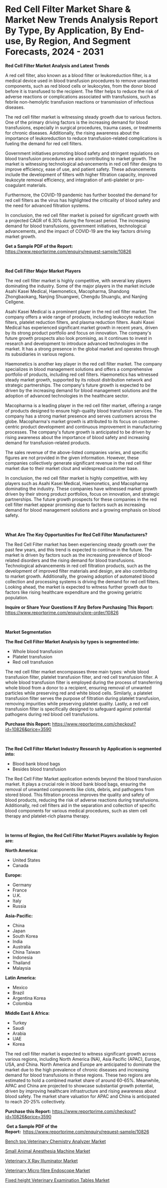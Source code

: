 <p><h1>Red Cell Filter Market Share & Market New Trends Analysis Report By Type, By Application, By End-use, By Region, And Segment Forecasts, 2024 - 2031</h1></p><p><strong>Red Cell Filter Market Analysis and Latest Trends</strong></p>
<p><p>A red cell filter, also known as a blood filter or leukoreduction filter, is a medical device used in blood transfusion procedures to remove unwanted components, such as red blood cells or leukocytes, from the donor blood before it is transfused to the recipient. The filter helps to reduce the risk of adverse reactions or complications associated with transfusions, such as febrile non-hemolytic transfusion reactions or transmission of infectious diseases.</p><p>The red cell filter market is witnessing steady growth due to various factors. One of the primary driving factors is the increasing demand for blood transfusions, especially in surgical procedures, trauma cases, or treatments for chronic diseases. Additionally, the rising awareness about the importance of leukoreduction to reduce transfusion-related complications is fueling the demand for red cell filters.</p><p>Government initiatives promoting blood safety and stringent regulations on blood transfusion procedures are also contributing to market growth. The market is witnessing technological advancements in red cell filter designs to improve efficiency, ease of use, and patient safety. These advancements include the development of filters with higher filtration capacity, improved leukocyte removal efficiency, and integration of anti-platelet or pro-coagulant materials.</p><p>Furthermore, the COVID-19 pandemic has further boosted the demand for red cell filters as the virus has highlighted the criticality of blood safety and the need for advanced filtration systems.</p><p>In conclusion, the red cell filter market is poised for significant growth with a projected CAGR of 6.30% during the forecast period. The increasing demand for blood transfusions, government initiatives, technological advancements, and the impact of COVID-19 are the key factors driving market growth.</p></p>
<p><strong>Get a Sample PDF of the Report:&nbsp;</strong> <a href="https://www.reportprime.com/enquiry/request-sample/10826">https://www.reportprime.com/enquiry/request-sample/10826</a></p>
<p>&nbsp;</p>
<p><strong>Red Cell Filter Major Market Players</strong></p>
<p><p>The red cell filter market is highly competitive, with several key players dominating the industry. Some of the major players in the market include Asahi Kasei Medical, Haemonetics, Macopharma, Shandong Zhongbaokang, Nanjing Shuangwei, Chengdu Shuanglu, and Nanjing Cellgene.</p><p>Asahi Kasei Medical is a prominent player in the red cell filter market. The company offers a wide range of products, including leukocyte reduction filters, platelet reduction filters, and plasma reduction filters. Asahi Kasei Medical has experienced significant market growth in recent years, driven by its strong product portfolio and focus on innovation. The company's future growth prospects also look promising, as it continues to invest in research and development to introduce advanced technologies in the market. It has a strong presence in the global market and operates through its subsidiaries in various regions.</p><p>Haemonetics is another key player in the red cell filter market. The company specializes in blood management solutions and offers a comprehensive portfolio of products, including red cell filters. Haemonetics has witnessed steady market growth, supported by its robust distribution network and strategic partnerships. The company's future growth is expected to be driven by the increasing demand for blood management solutions and the adoption of advanced technologies in the healthcare sector.</p><p>Macopharma is a leading player in the red cell filter market, offering a range of products designed to ensure high-quality blood transfusion services. The company has a strong market presence and serves customers across the globe. Macopharma's market growth is attributed to its focus on customer-centric product development and continuous improvement in manufacturing processes. The company's future growth is anticipated to be driven by rising awareness about the importance of blood safety and increasing demand for transfusion-related products.</p><p>The sales revenue of the above-listed companies varies, and specific figures are not provided in the given information. However, these companies collectively generate significant revenue in the red cell filter market due to their market clout and widespread customer base.</p><p>In conclusion, the red cell filter market is highly competitive, with key players such as Asahi Kasei Medical, Haemonetics, and Macopharma dominating the industry. These companies have witnessed market growth driven by their strong product portfolios, focus on innovation, and strategic partnerships. The future growth prospects for these companies in the red cell filter market appear promising due to factors such as increasing demand for blood management solutions and a growing emphasis on blood safety.</p></p>
<p>&nbsp;</p>
<p><strong>What Are The Key Opportunities For Red Cell Filter Manufacturers?</strong></p>
<p><p>The Red Cell Filter market has been experiencing steady growth over the past few years, and this trend is expected to continue in the future. The market is driven by factors such as the increasing prevalence of blood-related disorders and the rising demand for blood transfusions. Technological advancements in red cell filtration products, such as the development of improved filter materials and design, are also contributing to market growth. Additionally, the growing adoption of automated blood collection and processing systems is driving the demand for red cell filters. Looking ahead, the market is expected to witness further growth due to factors like rising healthcare expenditure and the growing geriatric population.</p></p>
<p><strong>Inquire or Share Your Questions If Any Before Purchasing This Report:</strong> <a href="https://www.reportprime.com/enquiry/pre-order/10826">https://www.reportprime.com/enquiry/pre-order/10826</a></p>
<p>&nbsp;</p>
<p><strong>Market Segmentation</strong></p>
<p><strong>The Red Cell Filter Market Analysis by types is segmented into:</strong></p>
<p><ul><li>Whole blood transfusion</li><li>Platelet transfusion</li><li>Red cell transfusion</li></ul></p>
<p><p>The red cell filter market encompasses three main types: whole blood transfusion filter, platelet transfusion filter, and red cell transfusion filter. A whole blood transfusion filter is employed during the process of transferring whole blood from a donor to a recipient, ensuring removal of unwanted particles while preserving red and white blood cells. Similarly, a platelet transfusion filter serves the purpose of filtration during platelet transfusion, removing impurities while preserving platelet quality. Lastly, a red cell transfusion filter is specifically designed to safeguard against potential pathogens during red blood cell transfusions.</p></p>
<p><strong>Purchase this Report:&nbsp;</strong><a href="https://www.reportprime.com/checkout?id=10826&price=3590">https://www.reportprime.com/checkout?id=10826&price=3590</a></p>
<p>&nbsp;</p>
<p><strong>The Red Cell Filter Market Industry Research by Application is segmented into:</strong></p>
<p><ul><li>Blood bank blood bags</li><li>Besides blood transfusion</li></ul></p>
<p><p>The Red Cell Filter Market application extends beyond the blood transfusion market. It plays a crucial role in blood bank blood bags, ensuring the removal of unwanted components like clots, debris, and pathogens from stored blood. This filtration process improves the quality and safety of blood products, reducing the risk of adverse reactions during transfusions. Additionally, red cell filters aid in the separation and collection of specific blood components for various medical procedures, such as stem cell therapy and platelet-rich plasma therapy.</p></p>
<p>&nbsp;</p>
<p><strong>In terms of Region, the Red Cell Filter Market Players available by Region are:</strong></p>
<p>
    <p> <strong> North America: </strong>
        <ul>
            <li>United States</li>
            <li>Canada</li>
        </ul>
        </p> 
    <p> <strong> Europe: </strong>
        <ul>
            <li>Germany</li>
            <li>France</li>
            <li>U.K.</li>
            <li>Italy</li>
            <li>Russia</li>
        </ul>
        </p> 
    <p> <strong> Asia-Pacific: </strong>
        <ul>
            <li>China</li>
            <li>Japan</li>
            <li>South Korea</li>
            <li>India</li>
            <li>Australia</li>
            <li>China Taiwan</li>
            <li>Indonesia</li>
            <li>Thailand</li>
            <li>Malaysia</li>
        </ul>
        </p> 
    <p> <strong> Latin America: </strong>
        <ul>
            <li>Mexico</li>
            <li>Brazil</li>
            <li>Argentina Korea</li>
            <li>Colombia</li>
        </ul>
        </p> 
    <p> <strong> Middle East & Africa: </strong>
        <ul>
            <li>Turkey</li>
            <li>Saudi</li>
            <li>Arabia</li>
            <li>UAE</li>
            <li>Korea</li>
        </ul>
    </p>
    </p>
<p><p>The red cell filter market is expected to witness significant growth across various regions, including North America (NA), Asia Pacific (APAC), Europe, USA, and China. North America and Europe are anticipated to dominate the market due to the high prevalence of chronic diseases and increasing demand for blood transfusions in these regions. These two regions are estimated to hold a combined market share of around 60-65%. Meanwhile, APAC and China are projected to showcase substantial growth potential, driven by improving healthcare infrastructure and rising awareness about blood safety. The market share valuation for APAC and China is anticipated to reach 20-25% collectively.</p></p>
<p><strong>Purchase this Report: </strong><a href="https://www.reportprime.com/checkout?id=10826&price=3590">https://www.reportprime.com/checkout?id=10826&price=3590</a></p>
<p>&nbsp;<strong>Get a Sample PDF of the Report:&nbsp;&nbsp;</strong><a href="https://www.reportprime.com/enquiry/request-sample/10826">https://www.reportprime.com/enquiry/request-sample/10826</a></p>
<p><strong></strong></p>
<p><p><a href="https://medium.com/@gabriellemcgrath66/bench-top-veterinary-chemistry-analyzer-market-insights-into-market-cagr-market-trends-and-7f26219435b1">Bench top Veterinary Chemistry Analyzer Market</a></p><p><a href="https://medium.com/@gabriellemcgrath66/small-animal-anesthesia-machine-market-the-key-to-successful-business-strategy-forecast-till-2031-9f96d0f63047">Small Animal Anesthesia Machine Market</a></p><p><a href="https://medium.com/@gabriellemcgrath66/veterinary-x-ray-illuminator-market-insight-market-trends-growth-forecasted-from-2024-to-2031-ddf7507812e4">Veterinary X Ray Illuminator Market</a></p><p><a href="https://medium.com/@gabriellemcgrath66/veterinary-micro-fibre-endoscope-market-size-and-market-trends-complete-industry-overview-2024-to-66f32c21a08b">Veterinary Micro fibre Endoscope Market</a></p><p><a href="https://medium.com/@gabriellemcgrath66/fixed-height-veterinary-examination-tables-market-insights-into-market-cagr-market-trends-and-59adbe99988a">Fixed height Veterinary Examination Tables Market</a></p></p>